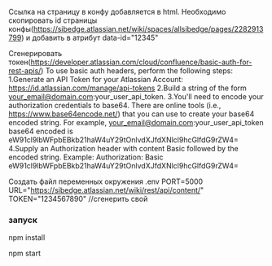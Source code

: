 Ссылка на страницу в конфу добавляется в html. Необходимо скопировать id страницы конфы(https://sibedge.atlassian.net/wiki/spaces/allsibedge/pages/2282913799) и добавить в атрибут data-id="12345"

Сгенерировать токен(https://developer.atlassian.com/cloud/confluence/basic-auth-for-rest-apis/)
To use basic auth headers, perform the following steps:
1.Generate an API Token for your Atlassian Account: https://id.atlassian.com/manage/api-tokens
2.Build a string of the form your_email@domain.com:your_user_api_token.
3.You'll need to encode your authorization credentials to base64. There are online tools (i.e., https://www.base64encode.net/) that you can use to create your base64 encoded string. For example, your_email@domain.com:your_user_api_token base64 encoded is eW91cl9lbWFpbEBkb21haW4uY29tOnlvdXJfdXNlcl9hcGlfdG9rZW4=
4.Supply an Authorization header with content Basic followed by the encoded string. Example: Authorization: Basic eW91cl9lbWFpbEBkb21haW4uY29tOnlvdXJfdXNlcl9hcGlfdG9rZW4=

Создать файл переменных окружения .env
PORT=5000
URL="https://sibedge.atlassian.net/wiki/rest/api/content/"
TOKEN="1234567890" //сгенерить свой

### запуск

npm install

npm start
